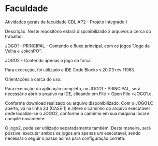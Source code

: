 # Faculdade
Atividades gerais da faculdade CDL
AP2 - Projeto Integrado I

Descrição:
Neste repositório estará disponibilizado 2 arquivos a cerca do trabalho.

JOGO1 - PRINCIPAL - Contendo o fluxo principal, com os jogos "Jogo da Velha e JokenPO".

JOGO2 - Contendo apenas o jogo da forca.

Para execução, foi utilizado a IDE Code Blocks v.20.03 rev 11983.

Orientações a cerca do uso.

Para execução da aplicação completa, no JOGO1 - PRINCIPAL, será necessário abrir o arquivo na IDE, clicando em File > Open File >JOGO1.c.

Conforme download realizado ou arquivo disponibilizado. Com o JOGO1.C aberto, vá na linha 33 (CASE 1) e altere o caminho do arquivo executavel onde localize-se o JOGO2, conforme o caminho em sua máquina local e compile novamente.

O jogo2, pode ser utilizado separadamente também.
Desta maneira, será possivel executar ambos os jogos em apenas um executavel, sendo necessário seguir o passo acima para configuração correta.
